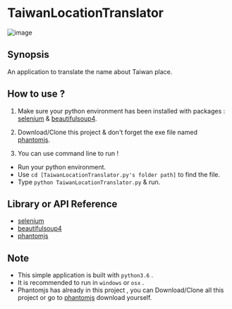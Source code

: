 # TaiwanLocationTranslator

![image]()

## Synopsis

An application to translate the name about Taiwan place. 

## How to use ?

1. Make sure your python environment has been installed with packages : [selenium](http://www.seleniumhq.org/) & [beautifulsoup4](https://www.crummy.com/software/BeautifulSoup/bs4/doc/).

2. Download/Clone this project & don't forget the exe file named [phantomjs](http://phantomjs.org/).

3. You can use command line to run ! 
  + Run your python environment.
  + Use `cd [TaiwanLocationTranslator.py's folder path]` to find the file.
  + Type `python TaiwanLocationTranslator.py` & run.

## Library or API Reference

* [selenium](http://www.seleniumhq.org/)
* [beautifulsoup4](https://www.crummy.com/software/BeautifulSoup/bs4/doc/)
* [phantomjs](http://phantomjs.org/)

## Note
+ This simple application is built with `python3.6` .
+ It is recommended to run in `windows` or `osx` .
+ Phantomjs has already in this project , you can Download/Clone all this project or go to [phantomjs](http://phantomjs.org/) download yourself.
